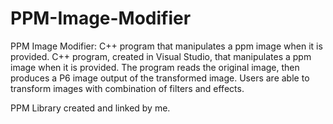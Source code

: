 # PPM-Image-Modifier
PPM Image Modifier: C++ program that manipulates a ppm image when it is provided. 
C++ program, created in Visual Studio, that manipulates a ppm image when it is provided. The program reads the original image, then produces a P6 image output of the transformed image. Users are able to transform images with combination of filters and effects.

PPM Library created and linked by me.

